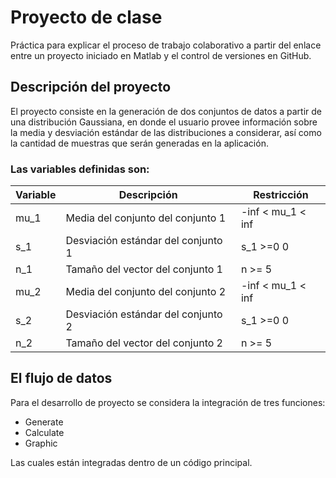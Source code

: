 # Proyecto de clase
Práctica para explicar el proceso de trabajo colaborativo a partir del enlace entre un proyecto iniciado en Matlab y el control de versiones en GitHub.
## Descripción del proyecto
El proyecto consiste en la generación de dos conjuntos de datos a partir de una distribución Gaussiana, en donde el usuario provee información sobre la media y desviación estándar de las distribuciones a considerar, así como la cantidad de muestras que serán generadas en la aplicación.
### Las variables definidas son:
| Variable | Descripción | Restricción |
| -------- | ----------- | ----------- |
| mu_1 | Media del conjunto del conjunto 1 | -inf < mu_1 < inf |
| s_1 | Desviación estándar del conjunto 1 | s_1 >=0 0 |
| n_1 | Tamaño del vector del conjunto 1 | n >= 5 |
| mu_2 | Media del conjunto del conjunto 2 | -inf < mu_1 < inf |
| s_2 | Desviación estándar del conjunto 2 | s_1 >=0 0 |
| n_2 | Tamaño del vector del conjunto 2 | n >= 5 |
## El flujo de datos
Para el desarrollo de proyecto se considera la integración de tres funciones:
* Generate
* Calculate
* Graphic

Las cuales están integradas dentro de un código principal.
